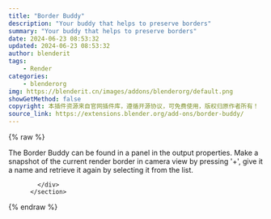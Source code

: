 ```yaml
---
title: "Border Buddy"
description: "Your buddy that helps to preserve borders"
summary: "Your buddy that helps to preserve borders"
date: 2024-06-23 08:53:32
updated: 2024-06-23 08:53:32
author: blenderit
tags: 
    - Render
categories:
    - blenderorg
img: https://blenderit.cn/images/addons/blenderorg/default.png
showGetMethod: false
copyright: 本插件资源来自官网插件库，遵循开源协议，可免费使用，版权归原作者所有！
source_link: https://extensions.blender.org/add-ons/border-buddy/
---
```


{% raw %}
<section id="about" class="mt-3">
            <div class="box style-rich-text">
              <p>The Border Buddy can be found in a panel in the output properties. Make a snapshot of the current render border in camera view by pressing '+', give it a name and retrieve it again by selecting it from the list.</p>

            </div>
          </section>
<div style="display: none">blenderorg</div>
{% endraw %}